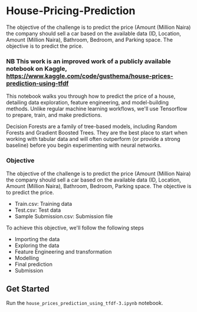 # House-Pricing-Prediction
The objective of the challenge is to predict the price (Amount (Million Naira) the company should sell a car based on the available data (ID, Location, Amount (Million Naira), Bathroom, Bedroom, and Parking space. The objective is to predict the price.


### NB This work is an improved work of a publicly available notebook on Kaggle, https://www.kaggle.com/code/gusthema/house-prices-prediction-using-tfdf

This notebook walks you through how to predict the price of a house, detailing data exploration, feature engineering, and model-building methods. Unlike regular machine learning workflows, we'll use Tensorflow to prepare, train, and make predictions.


Decision Forests are a family of tree-based models, including Random Forests and Gradient Boosted Trees. They are the best place to start when working with tabular data and will often outperform (or provide a strong baseline) before you begin experimenting with neural networks.

### Objective

The objective of the challenge is to predict the price (Amount (Million Naira) the company should sell a car based on the available data (ID, Location, Amount (Million Naira), Bathroom, Bedroom, Parking space. The objective is to predict the price.

- Train.csv: Training data
- Test.csv: Test data
- Sample Submission.csv: Submission file

To achieve this objective, we'll follow the following steps
- Importing the data
- Exploring the data
- Feature Engineering and transformation
- Modelling
- Final prediction
- Submission

## Get Started

Run the `house_prices_prediction_using_tfdf-3.ipynb` notebook.
